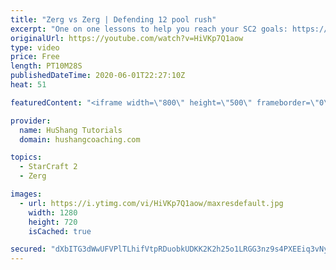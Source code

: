 ```yaml
---
title: "Zerg vs Zerg | Defending 12 pool rush"
excerpt: "One on one lessons to help you reach your SC2 goals: https://www.hushangcoaching.com ------------------------------------------------------------------------------------------------------- In this guide we take a look at how to defend one of the most infamous \"zerg rushes\" in sc2: the 12 pool. This rush"
originalUrl: https://youtube.com/watch?v=HiVKp7Q1aow
type: video
price: Free
length: PT10M28S
publishedDateTime: 2020-06-01T22:27:10Z
heat: 51

featuredContent: "<iframe width=\"800\" height=\"500\" frameborder=\"0\" src=\"https://www.youtube.com/embed/HiVKp7Q1aow\" allow=\"accelerometer; autoplay; encrypted-media; gyroscope; picture-in-picture\" allowfullscreen></iframe>"

provider:
  name: HuShang Tutorials
  domain: hushangcoaching.com

topics:
  - StarCraft 2
  - Zerg

images:
  - url: https://i.ytimg.com/vi/HiVKp7Q1aow/maxresdefault.jpg
    width: 1280
    height: 720
    isCached: true

secured: "dXbITG3dWwUFVPlTLhifVtpRDuobkUDKK2K2h25o1LRGG3nz9s4PXEEiq3vNyJV56q8pVa2OsK/pQOQZ9d9KGEn64/OaFXGatgDkJbyyA9VT103nsoa3Vth2bjohQfXVtmEVmxx930A4Kf1hgmtUr0fmHBQgmtAB8b3RjxiVOOS4P4Tsf4q0ejkTlLttZkNDvRk3b0GDjQ4HrG60XO6iyY8xQgHiq91SCWhi6UNKtZJ2JmCYVM27I9uoFxhsmSXDIcT6tzlFa912jC8gYdvMHBobNsgvtdqmXpKRNz0GjEh01yD46xQRtQZANTfoMOdUMMhfDTcnpSNNCgtv0KJnEvr/wpWFAisc/WeSDycJ4sMldZvC9EAS7hckw1VfgmdT1u15k6b7UjY4gjq2C9GGszO9e30ZR95Xdlc4YWIo5J0=;u0U92/OmISn5r3IPIZzxCA=="
---
```


